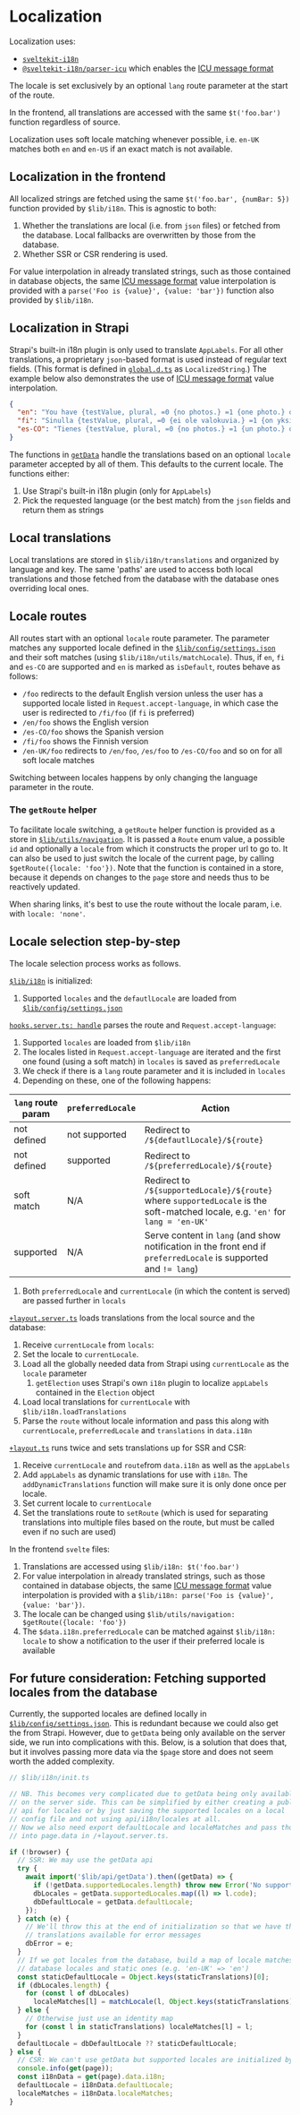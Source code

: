 # Localization

Localization uses:

- [`sveltekit-i18n`](https://github.com/sveltekit-i18n/lib)
- [`@sveltekit-i18n/parser-icu`](https://github.com/sveltekit-i18n/parsers/tree/master/parser-icu) which enables the [ICU message format](https://formatjs.io/docs/intl-messageformat/)

The locale is set exclusively by an optional `lang` route parameter at the start of the route.

In the frontend, all translations are accessed with the same `$t('foo.bar')` function regardless of source.

Localization uses soft locale matching whenever possible, i.e. `en-UK` matches both `en` and `en-US` if an exact match is not available.

## Localization in the frontend

All localized strings are fetched using the same `$t('foo.bar', {numBar: 5})` function provided by `$lib/i18n`. This is agnostic to both:

1. Whether the translations are local (i.e. from `json` files) or fetched from the database. Local fallbacks are overwritten by those from the database.
2. Whether SSR or CSR rendering is used.

For value interpolation in already translated strings, such as those contained in database objects, the same [ICU message format](https://formatjs.io/docs/intl-messageformat/) value interpolation is provided with a `parse('Foo is {value}', {value: 'bar'})` function also provided by `$lib/i18n`.

## Localization in Strapi

Strapi's built-in i18n plugin is only used to translate `AppLabels`. For all other translations, a proprietary `json`-based format is used instead of regular text fields. (This format is defined in [`global.d.ts`](../frontend/src/lib/types/global.d.ts) as `LocalizedString`.) The example below also demonstrates the use of [ICU message format](https://formatjs.io/docs/intl-messageformat/) value interpolation.

```json
{
  "en": "You have {testValue, plural, =0 {no photos.} =1 {one photo.} other {# photos.}}",
  "fi": "Sinulla {testValue, plural, =0 {ei ole valokuvia.} =1 {on yksi valokuva.} other {on # valokuvaa.}}",
  "es-CO": "Tienes {testValue, plural, =0 {no photos.} =1 {un photo.} other {# photos.}}"
}
```

The functions in [`getData`](../frontend/src/lib/api/getData.ts) handle the translations based on an optional `locale` parameter accepted by all of them. This defaults to the current locale. The functions either:

1. Use Strapi's built-in i18n plugin (only for `AppLabels`)
2. Pick the requested language (or the best match) from the `json` fields and return them as strings

## Local translations

Local translations are stored in `$lib/i18n/translations` and organized by language and key. The same 'paths' are used to access both local translations and those fetched from the database with the database ones overriding local ones.

## Locale routes

All routes start with an optional `locale` route parameter. The parameter matches any supported locale defined in the [`$lib/config/settings.json`](../frontend/lib/config/settings.json) and their soft matches (using `$lib/i18n/utils/matchLocale`). Thus, if `en`, `fi` and `es-CO` are supported and `en` is marked as `isDefault`, routes behave as follows:

- `/foo` redirects to the default English version unless the user has a supported locale listed in `Request.accept-language`, in which case the user is redirected to `/fi/foo` (if `fi` is preferred)
- `/en/foo` shows the English version
- `/es-CO/foo` shows the Spanish version
- `/fi/foo` shows the Finnish version
- `/en-UK/foo` redirects to `/en/foo`, `/es/foo` to `/es-CO/foo` and so on for all soft locale matches

Switching between locales happens by only changing the language parameter in the route.

### The `getRoute` helper

To facilitate locale switching, a `getRoute` helper function is provided as a store in [`$lib/utils/navigation`](../utils/navigation.ts). It is passed a `Route` enum value, a possible `id` and optionally a `locale` from which it constructs the proper url to go to. It can also be used to just switch the locale of the current page, by calling `$getRoute({locale: 'foo'})`. Note that the function is contained in a store, because it depends on changes to the `page` store and needs thus to be reactively updated.

When sharing links, it's best to use the route without the locale param, i.e. with `locale: 'none'`.

## Locale selection step-by-step

The locale selection process works as follows.

[`$lib/i18n`](init.ts) is initialized:

1. Supported `locales` and the `defautlLocale` are loaded from [`$lib/config/settings.json`](..frontend/lib/config/settings.json)

[`hooks.server.ts: handle`](../frontend/src/hooks.server.ts) parses the route and `Request.accept-language`:

1. Supported `locales` are loaded from `$lib/i18n`
2. The locales listed in `Request.accept-language` are iterated and the first one found (using a soft match) in `locales` is saved as `preferredLocale`
3. We check if there is a `lang` route parameter and it is included in `locales`
4. Depending on these, one of the following happens:

| `lang` route param | `preferredLocale`  |  Action                                                                                          |
| ------------------ | ------------------ | ------------------------------------------------------------------------------------------------ |
| not defined        | not supported      | Redirect to `/${defautlLocale}/${route}`                                                                             |
| not defined        | supported | Redirect to `/${preferredLocale}/${route}`                                                                            |
| soft match | N/A | Redirect to `/${supportedLocale}/${route}` where `supportedLocale` is the soft-matched locale, e.g. `'en'` for `lang = 'en-UK'` |
| supported  | N/A | Serve content in `lang` (and show notification in the front end if `preferredLocale` is supported and `!= lang`) |

1. Both `preferredLocale` and `currentLocale` (in which the content is served) are passed further in `locals`

[`+layout.server.ts`](../frontend/src/routes/[[lang=locale]]/+layout.server.ts) loads translations from the local source and the database:

1. Receive `currentLocale` from `locals`:
2. Set the locale to `currentLocale`.
3. Load all the globally needed data from Strapi using `currentLocale` as the `locale` parameter
   1. `getElection` uses Strapi's own `i18n` plugin to localize `appLabels` contained in the `Election` object
4. Load local translations for `currentLocale` with `$lib/i18n.loadTranslations`
5. Parse the `route` without locale information and pass this along with `currentLocale`, `preferredLocale` and `translations` in `data.i18n`

[`+layout.ts`](../../routes/[[lang=locale]]/+layout.ts) runs twice and sets translations up for SSR and CSR:

1. Receive `currentLocale` and `route`from `data.i18n` as well as the `appLabels`
2. Add `appLabels` as dynamic translations for use with `i18n`. The `addDynamicTranslations` function will make sure it is only done once per locale.
3. Set current locale to `currentLocale`
4. Set the translations route to `setRoute` (which is used for separating translations into multiple files based on the route, but must be called even if no such are used)

In the frontend `svelte` files:

1. Translations are accessed using `$lib/i18n: $t('foo.bar')`
2. For value interpolation in already translated strings, such as those contained in database objects, the same [ICU message format](https://formatjs.io/docs/intl-messageformat/) value interpolation is provided with a `$lib/i18n: parse('Foo is {value}', {value: 'bar'})`.
3. The locale can be changed using `$lib/utils/navigation: $getRoute({locale: 'foo'})`
4. The `$data.i18n.preferredLocale` can be matched against `$lib/i18n: locale` to show a notification to the user if their preferred locale is available

## For future consideration: Fetching supported locales from the database

Currently, the supported locales are defined locally in [`$lib/config/settings.json`](..frontend/lib/config/settings.json). This is redundant because we could also get the from Strapi. However, due to `getData` being only available on the server side, we run into complications with this. Below, is a solution that does that, but it involves passing more data via the `$page` store and does not seem worth the added complexity.

```ts
// $lib/i18n/init.ts

// NB. This becomes very complicated due to getData being only available
// on the server side. This can be simplified by either creating a public
// api for locales or by just saving the supported locales on a local
// config file and not using api/i18n/locales at all.
// Now we also need export defaultLocale and localeMatches and pass those
// into page.data in /+layout.server.ts.

if (!browser) {
  // SSR: We may use the getData api
  try {
    await import('$lib/api/getData').then((getData) => {
      if (!getData.supportedLocales.length) throw new Error('No supported locales found');
      dbLocales = getData.supportedLocales.map((l) => l.code);
      dbDefaultLocale = getData.defaultLocale;
    });
  } catch (e) {
    // We'll throw this at the end of initialization so that we have the static
    // translations available for error messages
    dbError = e;
  }
  // If we got locales from the database, build a map of locale matches between
  // database locales and static ones (e.g. 'en-UK' => 'en')
  const staticDefaultLocale = Object.keys(staticTranslations)[0];
  if (dbLocales.length) {
    for (const l of dbLocales)
      localeMatches[l] = matchLocale(l, Object.keys(staticTranslations)) ?? staticDefaultLocale;
  } else {
    // Otherwise just use an identity map
    for (const l in staticTranslations) localeMatches[l] = l;
  }
  defaultLocale = dbDefaultLocale ?? staticDefaultLocale;
} else {
  // CSR: We can't use getData but supported locales are initialized by now
  console.info(get(page));
  const i18nData = get(page).data.i18n;
  defaultLocale = i18nData.defaultLocale;
  localeMatches = i18nData.localeMatches;
}
```
